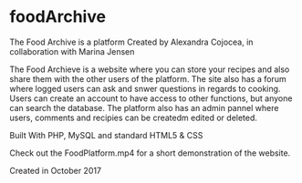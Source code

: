 # foodArchive

The Food Archive is a platform Created by Alexandra Cojocea, in collaboration with Marina Jensen

The Food Archieve is a website where you can store your recipes and also share them with the other users of the platform. The site also has a forum where logged users can ask and snwer questions in regards to cooking. 
Users can create an account to have access to other functions, but anyone can search the database.
The platform also has an admin pannel where users, comments and recipies can be createdm edited or deleted.

Built With PHP, MySQL and standard HTML5 & CSS

Check out the FoodPlatform.mp4 for a short demonstration of the website.

Created in October 2017
